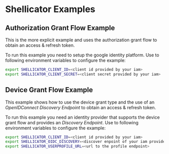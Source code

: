 # Shellicator Examples

## Authorization Grant Flow Example
This is the more explicit example and uses the authorization grant flow to obtain an access & refresh token.

To run this example you need to setup the google identity platform. Use to following environment variables to configure the example:
```bash
export SHELLICATOR_CLIENT_ID=<client id provided by your iam>
export SHELLICATOR_CLIENT_SECRET=<client secret provided by your iam>
```

## Device Grant Flow Example
This example shows how to use the device grant type and the use of an _OpenIDConnect Discovery Endpoint_ to obtain an access & refresh token.

To run this example you need an identity provider that supports the device grant flow and provides an _Discovery Endpoint_. Use to following environment variables to configure the example:
```bash
export SHELLICATOR_CLIENT_ID=<client id provided by your iam>
export SHELLICATOR_OIDC_DISCOVERY=<discover enpoint of your iam provider>
export SHELLICATOR_USERPROFILE_URL=<url to the profile endpoint>
```